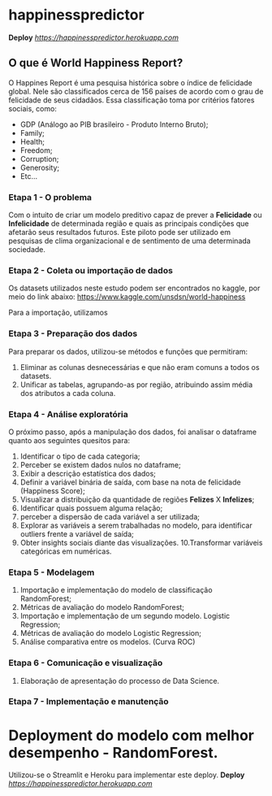 # happinesspredictor 
**Deploy** *https://happinesspredictor.herokuapp.com*   


## O que é World Happiness Report?

O Happines Report é uma pesquisa histórica sobre o índice de felicidade global. Nele são classificados cerca de 156 países de acordo com o grau de felicidade de seus cidadãos. Essa classificação toma por critérios fatores sociais, como:

- GDP (Análogo ao PIB brasileiro - Produto Interno Bruto);
- Family;
- Health;
- Freedom;
- Corruption;
- Generosity;
- Etc...


### Etapa 1 - O problema

Com o intuito de criar um modelo preditivo capaz de prever a **Felicidade** ou **Infelicidade** de determinada região e quais as principais condições que afetarão seus resultados futuros. Este piloto pode ser utilizado em pesquisas de clima organizacional e de sentimento de uma determinada sociedade.

### Etapa 2 - Coleta ou importação de dados

Os datasets utilizados neste estudo podem ser encontrados no kaggle, por meio do link abaixo:
https://www.kaggle.com/unsdsn/world-happiness

Para a importação, utilizamos

### Etapa 3 - Preparação dos dados

Para preparar os dados, utilizou-se métodos e funções que permitiram:
1. Eliminar as colunas desnecessárias e que não eram comuns a todos os datasets.
2. Unificar as tabelas, agrupando-as por região, atribuindo assim média dos atributos a cada coluna.
 
### Etapa 4 - Análise exploratória
O próximo passo, após a manipulação dos dados, foi analisar o dataframe quanto aos seguintes quesitos para:
1. Identificar o tipo de cada categoria;
2. Perceber se existem dados nulos no dataframe; 
3. Exibir a descrição estatística dos dados;
4. Definir a variável binária de saída, com base na nota de felicidade (Happiness Score);
5. Visualizar a distribuição da quantidade de regiões **Felizes** X **Infelizes**;
6. Identificar quais possuem alguma relação;
7. perceber a dispersão de cada variável a ser utilizada; 
8. Explorar as variáveis a serem trabalhadas no modelo, para identificar outliers frente a variável de saída;
9. Obter insights sociais diante das visualizações.
10.Transformar variáveis categóricas em numéricas.

### Etapa 5 - Modelagem 
1. Importação e implementação do modelo de classificação RandomForest;
2. Métricas de avaliação do modelo RandomForest;
3. Importação e implementação de um segundo modelo. Logistic Regression;
4. Métricas de avaliação do modelo Logistic Regression;
5. Análise comparativa entre os modelos. (Curva ROC)


### Etapa 6 - Comunicação e visualização

1. Elaboração de apresentação do processo de Data Science.

### Etapa 7 - Implementação e manutenção

# Deployment do modelo com melhor desempenho - RandomForest.

Utilizou-se o Streamlit e Heroku para implementar este deploy.
**Deploy** *https://happinesspredictor.herokuapp.com*   
